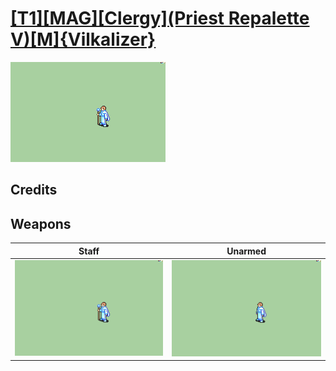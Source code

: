 # [\[T1\]\[MAG\]\[Clergy\]\(Priest Repalette V\)\[M\]{Vilkalizer}](./%5BT1%5D%5BMAG%5D%5BClergy%5D(Priest%20Repalette%20V)%5BM%5D%7BVilkalizer%7D)

<img src="./7.%20Staff/Staff_000.png" alt="[T1][MAG][Clergy](Priest Repalette V)[M]{Vilkalizer} standing" />

## Credits



## Weapons


|Staff |Unarmed |
|  :---: | :---: |
| <img alt="Staff animation" src="./7.%20Staff/Staff.gif" /> | <img alt="Unarmed animation" src="./8.%20Unarmed/Unarmed.gif" /> |
